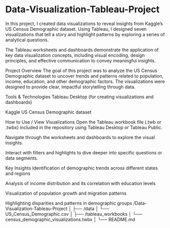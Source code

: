 # Data-Visualization-Tableau-Project
In this project, I created data visualizations to reveal insights from Kaggle’s US Census Demographic dataset. Using Tableau, I designed seven visualizations that tell a story and highlight patterns by exploring a series of analytical questions.

The Tableau worksheets and dashboards demonstrate the application of key data visualization concepts, including visual encoding, design principles, and effective communication to convey meaningful insights.

Project Overview
The goal of this project was to analyze the US Census Demographic dataset to uncover trends and patterns related to population, income, education, and other demographic factors. The visualizations were designed to provide clear, impactful storytelling through data.

Tools & Technologies
Tableau Desktop (for creating visualizations and dashboards)

Kaggle US Census Demographic dataset

How to Use / View Visualizations
Open the Tableau workbook file (.twb or .twbx) included in the repository using Tableau Desktop or Tableau Public.

Navigate through the worksheets and dashboards to explore the visual insights.

Interact with filters and highlights to dive deeper into specific questions or data segments.

Key Insights
Identification of demographic trends across different states and regions

Analysis of income distribution and its correlation with education levels

Visualization of population growth and migration patterns

Highlighting disparities and patterns in demographic groups
/Data-Visualization-Tableau-Project
│
├── /data
│   └── US_Census_Demographic.csv
│
├── /tableau_workbooks
│   └── census_demographic_visualizations.twbx
│
└── README.md
